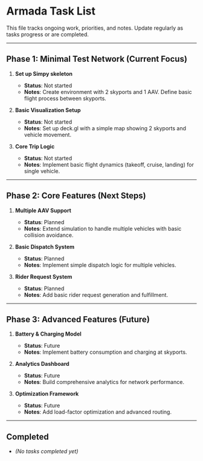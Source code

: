 # Armada Task List

This file tracks ongoing work, priorities, and notes. Update regularly as tasks progress or are completed.

---

## Phase 1: Minimal Test Network (Current Focus)
1. **Set up Simpy skeleton**  
   - **Status**: Not started  
   - **Notes**: Create environment with 2 skyports and 1 AAV. Define basic flight process between skyports.

2. **Basic Visualization Setup**  
   - **Status**: Not started  
   - **Notes**: Set up deck.gl with a simple map showing 2 skyports and vehicle movement.

3. **Core Trip Logic**  
   - **Status**: Not started  
   - **Notes**: Implement basic flight dynamics (takeoff, cruise, landing) for single vehicle.

---

## Phase 2: Core Features (Next Steps)
1. **Multiple AAV Support**  
   - **Status**: Planned  
   - **Notes**: Extend simulation to handle multiple vehicles with basic collision avoidance.

2. **Basic Dispatch System**  
   - **Status**: Planned  
   - **Notes**: Implement simple dispatch logic for multiple vehicles.

3. **Rider Request System**  
   - **Status**: Planned  
   - **Notes**: Add basic rider request generation and fulfillment.

---

## Phase 3: Advanced Features (Future)
1. **Battery & Charging Model**  
   - **Status**: Future  
   - **Notes**: Implement battery consumption and charging at skyports.

2. **Analytics Dashboard**  
   - **Status**: Future  
   - **Notes**: Build comprehensive analytics for network performance.

3. **Optimization Framework**  
   - **Status**: Future  
   - **Notes**: Add load-factor optimization and advanced routing.

---

## Completed
- *(No tasks completed yet)*

